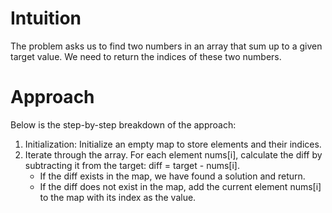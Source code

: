 # Intuition

The problem asks us to find two numbers in an array that sum up to a given target value. We need to return the indices of these two numbers.

# Approach

Below is the step-by-step breakdown of the approach:

1. Initialization: Initialize an empty map to store elements and their indices.
2. Iterate through the array. For each element nums[i], calculate the diff by subtracting it from the target: diff = target - nums[i].
   - If the diff exists in the map, we have found a solution and return.
   - If the diff does not exist in the map, add the current element nums[i] to the map with its index as the value.
